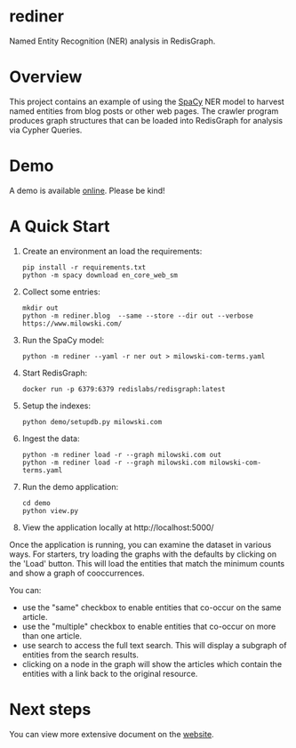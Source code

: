 # rediner

Named Entity Recognition (NER) analysis in RedisGraph.

# Overview

This project contains an example of using the [SpaCy](https://spacy.io)
NER model to harvest
named entities from blog posts or other web pages. The crawler program
produces graph structures that can be loaded into RedisGraph for analysis
via Cypher Queries.

# Demo

A demo is available [online](http://rediner.milowski.io). Please be kind!

# A Quick Start

1. Create an environment an load the requirements:

   ```
   pip install -r requirements.txt
   python -m spacy download en_core_web_sm
   ```

1. Collect some entries:

   ```
   mkdir out
   python -m rediner.blog  --same --store --dir out --verbose https://www.milowski.com/
   ```

1. Run the SpaCy model:

   ```
   python -m rediner --yaml -r ner out > milowski-com-terms.yaml
   ```

1. Start RedisGraph:

   ```
   docker run -p 6379:6379 redislabs/redisgraph:latest
   ```

1. Setup the indexes:

   ```
   python demo/setupdb.py milowski.com
   ```

1. Ingest the data:

   ```
   python -m rediner load -r --graph milowski.com out
   python -m rediner load -r --graph milowski.com milowski-com-terms.yaml
   ```

1. Run the demo application:

   ```
   cd demo
   python view.py
   ```

1. View the application locally at http://localhost:5000/

Once the application is running, you can examine the dataset in various ways. For starters, try loading the graphs with the defaults by clicking on the 'Load'
button. This will load the entities that match the minimum counts and show a
graph of cooccurrences.

You can:

 * use the "same" checkbox to enable entities that co-occur on the same article.
 * use the "multiple" checkbox to enable entities that co-occur on more than one article.
 * use search to access the full text search. This will display a subgraph of
   entities from the search results.
 * clicking on a node in the graph will show the articles which contain the
   entities with a link back to the original resource.

# Next steps

You can view more extensive document on the [website](https://redis-developer.github.io/rediner/).
